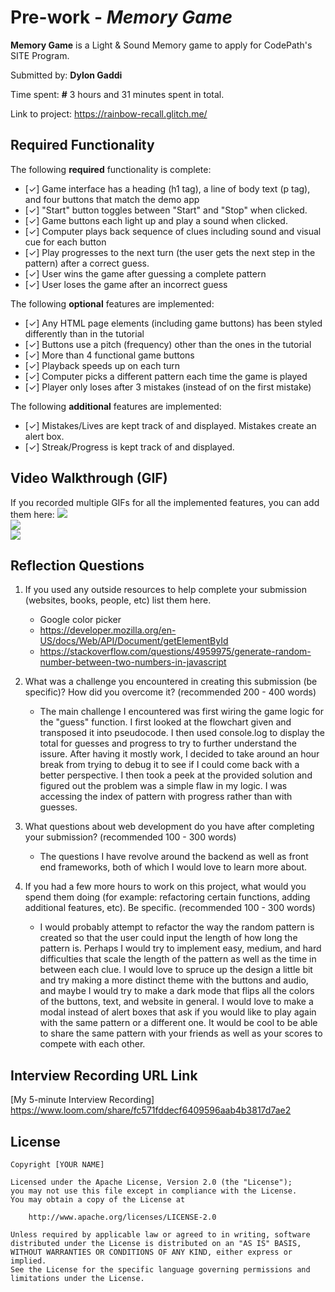 # Pre-work - *Memory Game*

**Memory Game** is a Light & Sound Memory game to apply for CodePath's SITE Program. 

Submitted by: **Dylon Gaddi**

Time spent: **#** 3 hours and 31 minutes spent in total.

Link to project: https://rainbow-recall.glitch.me/

## Required Functionality

The following **required** functionality is complete:

* [✓] Game interface has a heading (h1 tag), a line of body text (p tag), and four buttons that match the demo app
* [✓] "Start" button toggles between "Start" and "Stop" when clicked. 
* [✓] Game buttons each light up and play a sound when clicked. 
* [✓] Computer plays back sequence of clues including sound and visual cue for each button
* [✓] Play progresses to the next turn (the user gets the next step in the pattern) after a correct guess. 
* [✓] User wins the game after guessing a complete pattern
* [✓] User loses the game after an incorrect guess

The following **optional** features are implemented:

* [✓] Any HTML page elements (including game buttons) has been styled differently than in the tutorial
* [✓] Buttons use a pitch (frequency) other than the ones in the tutorial
* [✓] More than 4 functional game buttons
* [✓] Playback speeds up on each turn
* [✓] Computer picks a different pattern each time the game is played
* [✓] Player only loses after 3 mistakes (instead of on the first mistake)

The following **additional** features are implemented:

- [✓] Mistakes/Lives are kept track of and displayed. Mistakes create an alert box.
- [✓] Streak/Progress is kept track of and displayed.

## Video Walkthrough (GIF)

If you recorded multiple GIFs for all the implemented features, you can add them here:
<img src="http://g.recordit.co/cFUCeIGc04.gif"><br>
<img src="http://g.recordit.co/ipj99dcTet.gif"><br>
<img src="http://g.recordit.co/CaYR8fcpB1.gif"><br>

## Reflection Questions
1. If you used any outside resources to help complete your submission (websites, books, people, etc) list them here. 
    - Google color picker
    - https://developer.mozilla.org/en-US/docs/Web/API/Document/getElementById
    - https://stackoverflow.com/questions/4959975/generate-random-number-between-two-numbers-in-javascript


2. What was a challenge you encountered in creating this submission (be specific)? How did you overcome it? (recommended 200 - 400 words) 
    - The main challenge I encountered was first wiring the game logic for the "guess" function. I first looked at the flowchart given and transposed it into pseudocode. I then used console.log to display the total for guesses and progress to try to further understand the issure. After having it mostly work, I decided to take around an hour break from trying to debug it to see if I could come back with a better perspective. I then took a peek at the provided solution and figured out the problem was a simple flaw in my logic. I was accessing the index of pattern with progress rather than with guesses. 

3. What questions about web development do you have after completing your submission? (recommended 100 - 300 words) 
    - The questions I have revolve around the backend as well as front end frameworks, both of which I would love to learn more about. 

4. If you had a few more hours to work on this project, what would you spend them doing (for example: refactoring certain functions, adding additional features, etc). Be specific. (recommended 100 - 300 words) 
    - I would probably attempt to refactor the way the random pattern is created so that the user could input the length of how long the pattern is. Perhaps I would try to  implement easy, medium, and hard difficulties that scale the length of the pattern as well as the time in between each clue. I would love to spruce up the design a little bit and try making a more distinct theme with the buttons and audio, and maybe I would try to make a dark mode that flips all the colors of the buttons, text, and website in general. I would love to make a modal instead of alert boxes that ask if you would like to play again with the same pattern or a different one. It would be cool to be able to share the same pattern with your friends as well as your scores to compete with each other.



## Interview Recording URL Link

[My 5-minute Interview Recording] https://www.loom.com/share/fc571fddecf6409596aab4b3817d7ae2


## License

    Copyright [YOUR NAME]

    Licensed under the Apache License, Version 2.0 (the "License");
    you may not use this file except in compliance with the License.
    You may obtain a copy of the License at

        http://www.apache.org/licenses/LICENSE-2.0

    Unless required by applicable law or agreed to in writing, software
    distributed under the License is distributed on an "AS IS" BASIS,
    WITHOUT WARRANTIES OR CONDITIONS OF ANY KIND, either express or implied.
    See the License for the specific language governing permissions and
    limitations under the License.
